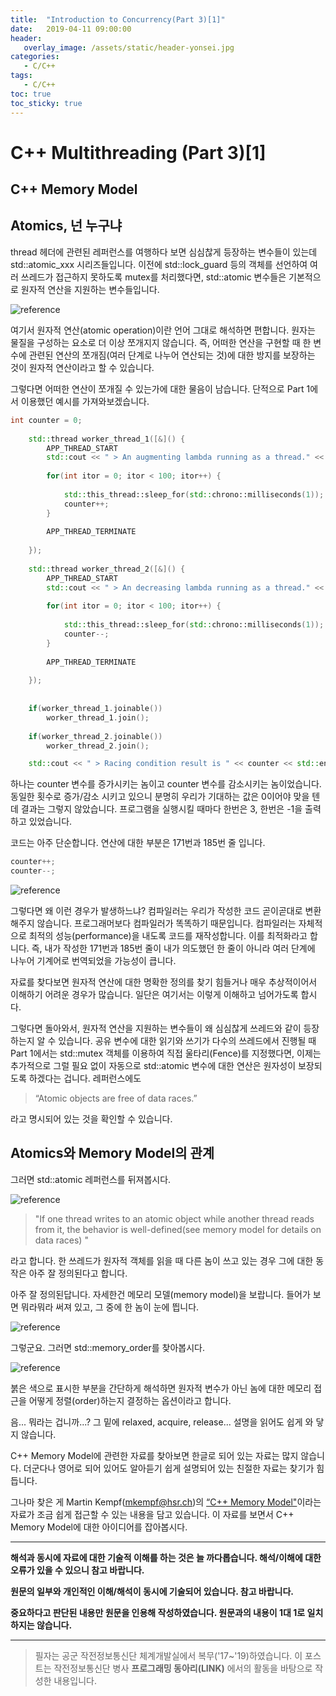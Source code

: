 ```yaml
---
title:  "Introduction to Concurrency(Part 3)[1]"
date:   2019-04-11 09:00:00
header:
   overlay_image: /assets/static/header-yonsei.jpg
categories: 
   - C/C++
tags:
   - C/C++
toc: true
toc_sticky: true
---
```


# C++ Multithreading (Part 3)[1]
## C++ Memory Model

## Atomics, 넌 누구냐

  thread 헤더에 관련된 레퍼런스를 여행하다 보면 심심찮게 등장하는 변수들이 있는데 std::atomic_xxx 시리즈들입니다. 이전에 std::lock_guard 등의 객체를 선언하여 여러 쓰레드가 접근하지 못하도록 mutex를 처리했다면, std::atomic 변수들은 기본적으로 원자적 연산을 지원하는 변수들입니다. 
  
![reference](/assets/posts/2019-04-11-concurrency-introduction-part-3-1/2019-04-11-00.jpg)

<!--more-->

여기서 원자적 연산(atomic operation)이란 언어 그대로 해석하면 편합니다. 원자는 물질을 구성하는 요소로 더 이상 쪼개지지 않습니다. 즉, 어떠한 연산을 구현할 때 한 변수에 관련된 연산의 쪼개짐(여러 단계로 나누어 연산되는 것)에 대한 방지를 보장하는 것이 원자적 연산이라고 할 수 있습니다. 

그렇다면 어떠한 연산이 쪼개질 수 있는가에 대한 물음이 남습니다. 단적으로 Part 1에서 이용했던 예시를 가져와보겠습니다. 

```cpp
int counter = 0;
	
	std::thread worker_thread_1([&]() {
		APP_THREAD_START
		std::cout << " > An augmenting lambda running as a thread." << std::endl;
				
		for(int itor = 0; itor < 100; itor++) {
			
			std::this_thread::sleep_for(std::chrono::milliseconds(1));
			counter++;
		}
		
		APP_THREAD_TERMINATE
		
	});
	
	std::thread worker_thread_2([&]() {
		APP_THREAD_START
		std::cout << " > An decreasing lambda running as a thread." << std::endl;
				
		for(int itor = 0; itor < 100; itor++) {
			
			std::this_thread::sleep_for(std::chrono::milliseconds(1));
			counter--;
		}
		
		APP_THREAD_TERMINATE
		
	});
	
	
	if(worker_thread_1.joinable())
		worker_thread_1.join();
	
	if(worker_thread_2.joinable())
		worker_thread_2.join();

	std::cout << " > Racing condition result is " << counter << std::endl;
```

하나는 counter 변수를 증가시키는 놈이고 counter 변수를 감소시키는 놈이었습니다. 동일한 횟수로 증가/감소 시키고 있으니 분명히 우리가 기대하는 값은 0이어야 맞을 텐데 결과는 그렇지 않았습니다. 프로그램을 실행시킬 때마다 한번은 3, 한번은 -1을 출력하고 있었습니다. 

코드는 아주 단순합니다. 연산에 대한 부분은 171번과 185번 줄 입니다.

```cpp
counter++;
counter--;
```

![reference](/assets/posts/2019-04-11-concurrency-introduction-part-3-1/2019-04-11-01.jpg)

그렇다면 왜 이런 경우가 발생하느냐? 컴파일러는 우리가 작성한 코드 곧이곧대로 변환해주지 않습니다. 프로그래머보다 컴파일러가 똑똑하기 때문입니다. 컴파일러는 자체적으로 최적의 성능(performance)을 내도록 코드를 재작성합니다. 이를 최적화라고 합니다. 즉, 내가 작성한 171번과 185번 줄이 내가 의도했던 한 줄이 아니라 여러 단계에 나누어 기계어로 번역되었을 가능성이 큽니다.

자료를 찾다보면 원자적 연산에 대한 명확한 정의를 찾기 힘들거나 매우 추상적이어서 이해하기 어려운 경우가 많습니다. 일단은 여기서는 이렇게 이해하고 넘어가도록 합시다.

그렇다면 돌아와서, 원자적 연산을 지원하는 변수들이 왜 심심찮게 쓰레드와 같이 등장하는지 알 수 있습니다. 공유 변수에 대한 읽기와 쓰기가 다수의 쓰레드에서 진행될 때 Part 1에서는 std::mutex 객체를 이용하여 직접 울타리(Fence)를 지정했다면, 이제는 추가적으로 그럴 필요 없이 자동으로 std::atomic 변수에 대한 연산은 원자성이 보장되도록 하겠다는 겁니다. 레퍼런스에도

> “Atomic objects are free of data races.”

라고 명시되어 있는 것을 확인할 수 있습니다.

## Atomics와 Memory Model의 관계

그러면 std::atomic 레퍼런스를 뒤져봅시다. 

![reference](/assets/posts/2019-04-11-concurrency-introduction-part-3-1/2019-04-11-02.jpg)

> "If one thread writes to an atomic object while another thread reads from it, the behavior is well-defined(see memory model for details on data races) "

라고 합니다. 한 쓰레드가 원자적 객체를 읽을 때 다른 놈이 쓰고 있는 경우 그에 대한 동작은 아주 잘 정의된다고 합니다.

아주 잘 정의된답니다. 자세한건 메모리 모델(memory model)을 보랍니다. 들어가 보면 뭐라뭐라 써져 있고, 그 중에 한 놈이 눈에 띕니다.

![reference](/assets/posts/2019-04-11-concurrency-introduction-part-3-1/2019-04-11-03.jpg)

그렇군요. 그러면 std::memory_order를 찾아봅시다.

![reference](/assets/posts/2019-04-11-concurrency-introduction-part-3-1/2019-04-11-04.jpg)

붉은 색으로 표시한 부분을 간단하게 해석하면 원자적 변수가 아닌 놈에 대한 메모리 접근을 어떻게 정렬(order)하는지 결정하는 옵션이라고 합니다. 

음... 뭐라는 겁니까...? 그 밑에 relaxed, acquire, release... 설명을 읽어도 쉽게 와 닿지 않습니다.

C++ Memory Model에 관련한 자료를 찾아보면 한글로 되어 있는 자료는 많지 않습니다. 더군다나 영어로 되어 있어도 알아듣기 쉽게 설명되어 있는 친절한 자료는 찾기가 힘듭니다.

그나마 찾은 게 Martin Kempf(mkempf@hsr.ch)의 [“C++ Memory Model"](https://wiki.ifs.hsr.ch/SemProgAnTr/files/CppMemoryModel_26_12_12.pdf)이라는 자료가 조금 쉽게 접근할 수 있는 내용을 담고 있습니다. 이 자료를 보면서 C++ Memory Model에 대한 아이디어를 잡아봅시다.

-----

**해석과 동시에 자료에 대한 기술적 이해를 하는 것은 늘 까다롭습니다. 해석/이해에 대한 오류가 있을 수 있으니 참고 바랍니다.**

**원문의 일부와 개인적인 이해/해석이 동시에 기술되어 있습니다. 참고 바랍니다.**

**중요하다고 판단된 내용만 원문을 인용해 작성하였습니다. 원문과의 내용이 1대 1로 일치하지는 않습니다.**

-----


> 필자는 공군 작전정보통신단 체계개발실에서 복무('17~'19)하였습니다. 이 포스트는 작전정보통신단 병사 **프로그래밍 동아리(LINK)** 에서의 활동을 바탕으로 작성한 내용입니다.








